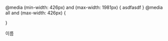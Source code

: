 @media (min-width: 426px) and (max-width: 1981px) {
  asdfasdf
}
@media all and (max-width: 426px) {

}


이름